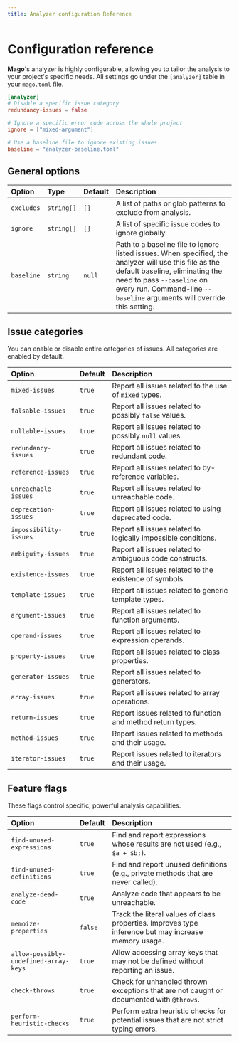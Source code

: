 ```yaml
---
title: Analyzer configuration Reference
---
```


# Configuration reference

**Mago**'s analyzer is highly configurable, allowing you to tailor the analysis to your project's specific needs. All settings go under the `[analyzer]` table in your `mago.toml` file.

```toml
[analyzer]
# Disable a specific issue category
redundancy-issues = false

# Ignore a specific error code across the whole project
ignore = ["mixed-argument"]

# Use a baseline file to ignore existing issues
baseline = "analyzer-baseline.toml"
```

## General options

| Option     | Type       | Default | Description                                                |
| :--------- | :--------- | :------ | :--------------------------------------------------------- |
| `excludes` | `string[]` | `[]`    | A list of paths or glob patterns to exclude from analysis. |
| `ignore`   | `string[]` | `[]`    | A list of specific issue codes to ignore globally.         |
| `baseline` | `string`   | `null`  | Path to a baseline file to ignore listed issues. When specified, the analyzer will use this file as the default baseline, eliminating the need to pass `--baseline` on every run. Command-line `--baseline` arguments will override this setting. |

## Issue categories

You can enable or disable entire categories of issues. All categories are enabled by default.

| Option                 | Default | Description                                                   |
| :--------------------- | :------ | :------------------------------------------------------------ |
| `mixed-issues`         | `true`  | Report all issues related to the use of `mixed` types.        |
| `falsable-issues`      | `true`  | Report all issues related to possibly `false` values.         |
| `nullable-issues`      | `true`  | Report all issues related to possibly `null` values.          |
| `redundancy-issues`    | `true`  | Report all issues related to redundant code.                  |
| `reference-issues`     | `true`  | Report all issues related to by-reference variables.          |
| `unreachable-issues`   | `true`  | Report all issues related to unreachable code.                |
| `deprecation-issues`   | `true`  | Report all issues related to using deprecated code.           |
| `impossibility-issues` | `true`  | Report all issues related to logically impossible conditions. |
| `ambiguity-issues`     | `true`  | Report all issues related to ambiguous code constructs.       |
| `existence-issues`     | `true`  | Report all issues related to the existence of symbols.        |
| `template-issues`      | `true`  | Report all issues related to generic template types.          |
| `argument-issues`      | `true`  | Report all issues related to function arguments.              |
| `operand-issues`       | `true`  | Report all issues related to expression operands.             |
| `property-issues`      | `true`  | Report all issues related to class properties.                |
| `generator-issues`     | `true`  | Report all issues related to generators.                      |
| `array-issues`         | `true`  | Report all issues related to array operations.                |
| `return-issues`        | `true`  | Report issues related to function and method return types.    |
| `method-issues`        | `true`  | Report issues related to methods and their usage.             |
| `iterator-issues`      | `true`  | Report issues related to iterators and their usage.           |

## Feature flags

These flags control specific, powerful analysis capabilities.

| Option                                | Default | Description                                                                                          |
| :------------------------------------ | :------ | :--------------------------------------------------------------------------------------------------- |
| `find-unused-expressions`             | `true`  | Find and report expressions whose results are not used (e.g., `$a + $b;`).                           |
| `find-unused-definitions`             | `true`  | Find and report unused definitions (e.g., private methods that are never called).                    |
| `analyze-dead-code`                   | `true`  | Analyze code that appears to be unreachable.                                                         |
| `memoize-properties`                  | `false` | Track the literal values of class properties. Improves type inference but may increase memory usage. |
| `allow-possibly-undefined-array-keys` | `true`  | Allow accessing array keys that may not be defined without reporting an issue.                       |
| `check-throws`                        | `true`  | Check for unhandled thrown exceptions that are not caught or documented with `@throws`.              |
| `perform-heuristic-checks`            | `true`  | Perform extra heuristic checks for potential issues that are not strict typing errors.               |
